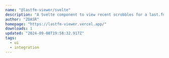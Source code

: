 ```yaml
---
name: "@lastfm-viewer/svelte"
description: "A Svelte component to view recent scrobbles for a last.fm user"
author: "ZOASR"
homepage: "https://lastfm-viewer.vercel.app/"
downloads: 1
updated: "2024-09-08T19:58:32.917Z"
tags: 
  - ui
  - integration
---
```


